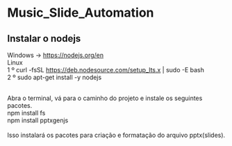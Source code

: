 # Music_Slide_Automation

## Instalar o nodejs 
Windows -> https://nodejs.org/en<br>
Linux <br>
1 º curl -fsSL https://deb.nodesource.com/setup_lts.x | sudo -E bash<br>
2 º sudo apt-get install -y nodejs<br><br>

Abra o terminal, vá para o caminho do projeto e instale os seguintes pacotes.<br>
npm install fs
<br>
npm install pptxgenjs
<br><br>
Isso instalará os pacotes para criação e formatação do arquivo pptx(slides).
